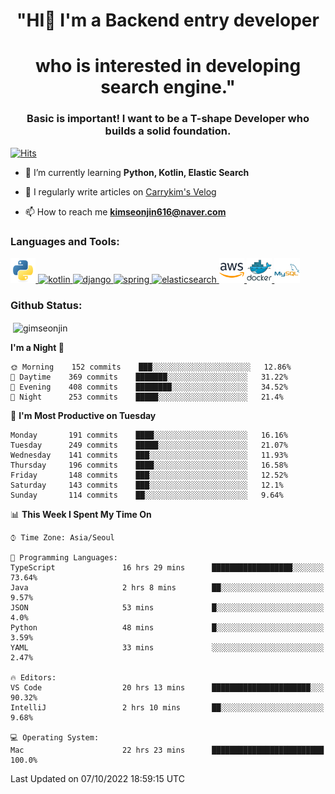 <h1 align="center">"HI👋 I'm a Backend entry developer </h1>
<h1 align="center"> who is interested in developing search engine."</h1>
<h3 align="center">Basic is important! I want to be a T-shape Developer who builds a solid foundation.</h3>

[![Hits](https://hits.seeyoufarm.com/api/count/incr/badge.svg?url=https%3A%2F%2Fgithub.com%2Fgimseonjin&count_bg=%2318BFE5&title_bg=%23555555&icon=ko-fi.svg&icon_color=%23E7E7E7&title=hits&edge_flat=false)](https://hits.seeyoufarm.com)

- 🌱 I’m currently learning **Python, Kotlin, Elastic Search**

- 📝 I regularly write articles on [Carrykim's Velog](https://velog.io/@carrykim)

- 📫 How to reach me **kimseonjin616@naver.com**


<h3 align="left">Languages and Tools:</h3>
<p align="left"> 
 <a href="https://www.python.org" target="_blank" rel="noreferrer"> 
  <img src="https://raw.githubusercontent.com/devicons/devicon/master/icons/python/python-original.svg" alt="python" width="8%" height="8%"/> 
 </a> <a href="https://kotlinlang.org" target="_blank" rel="noreferrer"> <img src="https://www.vectorlogo.zone/logos/kotlinlang/kotlinlang-icon.svg" alt="kotlin" width="8%" height="8%"/> </a>   <a href="https://www.djangoproject.com/" target="_blank" rel="noreferrer"> <img src="https://cdn.worldvectorlogo.com/logos/django.svg" alt="django" width="6%" height="5%"/> </a>
<a href="https://spring.io/" target="_blank" rel="noreferrer"> <img src="https://www.vectorlogo.zone/logos/springio/springio-icon.svg" alt="spring" width="8%" height="8%"/> </a> <a href="https://www.elastic.co" target="_blank" rel="noreferrer"> <img src="https://www.vectorlogo.zone/logos/elastic/elastic-icon.svg" alt="elasticsearch" width="8%" height="8%"/> </a> <a href="https://aws.amazon.com" target="_blank" rel="noreferrer"> <img src="https://raw.githubusercontent.com/devicons/devicon/master/icons/amazonwebservices/amazonwebservices-original-wordmark.svg" alt="aws" width="8%" height="8%"/> </a> <a href="https://www.docker.com/" target="_blank" rel="noreferrer"> <img src="https://raw.githubusercontent.com/devicons/devicon/master/icons/docker/docker-original-wordmark.svg" alt="docker" width="8%" height="8%"/> </a>   
<a href="https://www.mysql.com/" target="_blank" rel="noreferrer"><img src="https://raw.githubusercontent.com/devicons/devicon/master/icons/mysql/mysql-original-wordmark.svg" alt="mysql" width="8%" height="8%"/> </a> </p>


<h3 align="left">Github Status:</h3>
<p align="left">
 <p>&nbsp;<img align="center" src="https://github-readme-stats.vercel.app/api?username=gimseonjin&show_icons=true&locale=en" alt="gimseonjin" /></p>
</p>


<!--START_SECTION:waka-->
**I'm a Night 🦉** 

```text
🌞 Morning    152 commits    ███░░░░░░░░░░░░░░░░░░░░░░   12.86% 
🌆 Daytime    369 commits    ███████░░░░░░░░░░░░░░░░░░   31.22% 
🌃 Evening    408 commits    ████████░░░░░░░░░░░░░░░░░   34.52% 
🌙 Night      253 commits    █████░░░░░░░░░░░░░░░░░░░░   21.4%

```
📅 **I'm Most Productive on Tuesday** 

```text
Monday       191 commits    ████░░░░░░░░░░░░░░░░░░░░░   16.16% 
Tuesday      249 commits    █████░░░░░░░░░░░░░░░░░░░░   21.07% 
Wednesday    141 commits    ███░░░░░░░░░░░░░░░░░░░░░░   11.93% 
Thursday     196 commits    ████░░░░░░░░░░░░░░░░░░░░░   16.58% 
Friday       148 commits    ███░░░░░░░░░░░░░░░░░░░░░░   12.52% 
Saturday     143 commits    ███░░░░░░░░░░░░░░░░░░░░░░   12.1% 
Sunday       114 commits    ██░░░░░░░░░░░░░░░░░░░░░░░   9.64%

```


📊 **This Week I Spent My Time On** 

```text
⌚︎ Time Zone: Asia/Seoul

💬 Programming Languages: 
TypeScript               16 hrs 29 mins      ██████████████████░░░░░░░   73.64% 
Java                     2 hrs 8 mins        ██░░░░░░░░░░░░░░░░░░░░░░░   9.57% 
JSON                     53 mins             █░░░░░░░░░░░░░░░░░░░░░░░░   4.0% 
Python                   48 mins             █░░░░░░░░░░░░░░░░░░░░░░░░   3.59% 
YAML                     33 mins             ░░░░░░░░░░░░░░░░░░░░░░░░░   2.47%

🔥 Editors: 
VS Code                  20 hrs 13 mins      ██████████████████████░░░   90.32% 
IntelliJ                 2 hrs 10 mins       ██░░░░░░░░░░░░░░░░░░░░░░░   9.68%

💻 Operating System: 
Mac                      22 hrs 23 mins      █████████████████████████   100.0%

```


 Last Updated on 07/10/2022 18:59:15 UTC
<!--END_SECTION:waka-->

